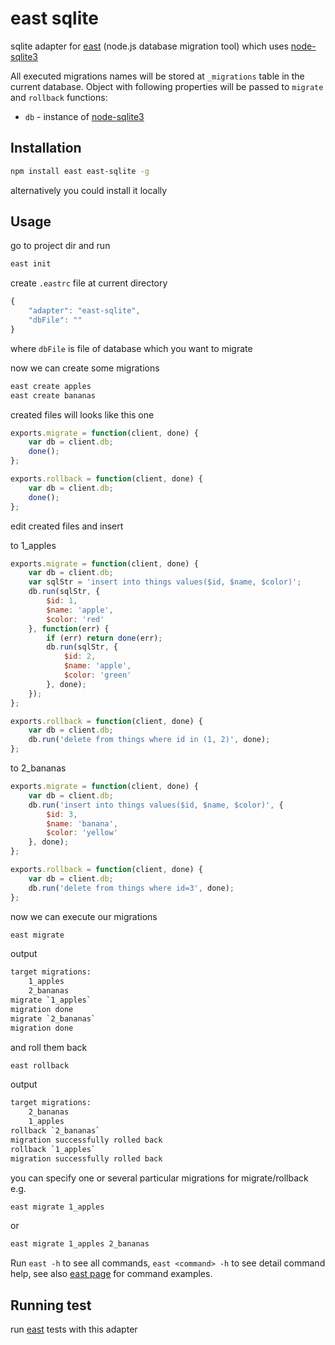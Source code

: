 # east sqlite

sqlite adapter for [east](https://github.com/okv/east) (node.js database migration tool) which uses 
[node-sqlite3](https://github.com/mapbox/node-sqlite3)

All executed migrations names will be stored at `_migrations` table in the
current database. Object with following properties will be passed to `migrate`
and `rollback` functions:

* `db` - instance of [node-sqlite3](http://github.com/mapbox/node-sqlite3/wiki/API#databaserunsql-param--callback)


## Installation

```sh
npm install east east-sqlite -g
```

alternatively you could install it locally


## Usage

go to project dir and run

```sh
east init
```

create `.eastrc` file at current directory

```js
{
	"adapter": "east-sqlite",
	"dbFile": ""
}
```

where `dbFile` is file of database which you want to migrate

now we can create some migrations

```sh
east create apples
east create bananas
```

created files will looks like this one

```js
exports.migrate = function(client, done) {
	var db = client.db;
	done();
};

exports.rollback = function(client, done) {
	var db = client.db;
	done();
};
```

edit created files and insert  

to 1_apples

```js
exports.migrate = function(client, done) {
	var db = client.db;
	var sqlStr = 'insert into things values($id, $name, $color)';
	db.run(sqlStr, {
		$id: 1,
		$name: 'apple',
		$color: 'red'
	}, function(err) {
		if (err) return done(err);
		db.run(sqlStr, {
			$id: 2,
			$name: 'apple',
			$color: 'green'
		}, done);
	});
};

exports.rollback = function(client, done) {
	var db = client.db;
	db.run('delete from things where id in (1, 2)', done);
};
```

to 2_bananas

```js
exports.migrate = function(client, done) {
	var db = client.db;
	db.run('insert into things values($id, $name, $color)', {
		$id: 3,
		$name: 'banana',
		$color: 'yellow'
	}, done);
};

exports.rollback = function(client, done) {
	var db = client.db;
	db.run('delete from things where id=3', done);
};
```

now we can execute our migrations

```sh
east migrate
```

output

```sh
target migrations:
	1_apples
	2_bananas
migrate `1_apples`
migration done
migrate `2_bananas`
migration done
```

and roll them back

```sh
east rollback
```

output

```sh
target migrations:
	2_bananas
	1_apples
rollback `2_bananas`
migration successfully rolled back
rollback `1_apples`
migration successfully rolled back
```

you can specify one or several particular migrations for migrate/rollback e.g.

```sh
east migrate 1_apples
```

or

```sh
east migrate 1_apples 2_bananas
```

Run `east -h` to see all commands, `east <command> -h` to see detail command help,
see also [east page](https://github.com/okv/east#usage) for command examples.


## Running test

run [east](https://github.com/okv/east#running-test) tests with this adapter
